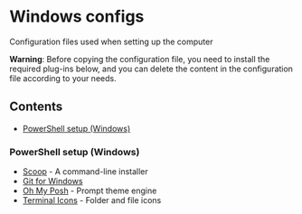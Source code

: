 # Windows configs
Configuration files used when setting up the computer

**Warning**: Before copying the configuration file, you need to install the required plug-ins below, and you can delete the content in the configuration file according to your needs.

## Contents

- [PowerShell setup (Windows)](#PowerShell)

<span id="PowerShell" />

### PowerShell setup (Windows)

- [Scoop](https://scoop.sh/) - A command-line installer
- [Git for Windows](https://gitforwindows.org/)
- [Oh My Posh](https://ohmyposh.dev/) - Prompt theme engine
- [Terminal Icons](https://github.com/devblackops/Terminal-Icons) - Folder and file icons